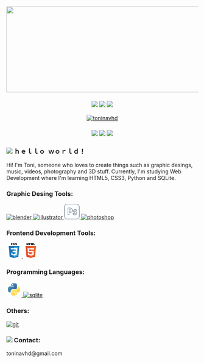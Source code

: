 <h3 align="center"><img align="center" width="800" height="225" src="https://github.com/toninavhd/img/blob/main/toninavwind_2-ezgif.com-optimize%20(1).gif?raw=true"/></h3>

 <h3 align="center"><img src="https://64.media.tumblr.com/c4fb4e0efc4bf4cfd76d34143396f711/a5f312680aee2872-2f/s250x400/7f1275dc80a201752ef1ee0791fb70b4288a77d5.gifv"/> <img src="https://64.media.tumblr.com/bf9143aeefe99102795cc889ff2e7c77/d6b264f8b35b0623-ec/s400x600/f4a5994fc2a95377af32ea5219ef72062de498e1.gifv"/> <img src="https://64.media.tumblr.com/c4fb4e0efc4bf4cfd76d34143396f711/a5f312680aee2872-2f/s250x400/7f1275dc80a201752ef1ee0791fb70b4288a77d5.gifv"/> </h3>

<p align="center"> <a href="https://github.com/ryo-ma/github-profile-trophy"><img src="https://github-profile-trophy.vercel.app/?username=toninavhd" alt="toninavhd" /></a> </p>

 <h3 align="center"><img src="https://64.media.tumblr.com/db1902d7a6af8da3f321f36ed3d977ae/dff5798c932c4cd2-a3/s250x400/56da797335a021d5ec113e6850574654ed22c55a.gifv"/> <img src="https://i.imgur.com/u1l3nVs.gif"> <img src="https://64.media.tumblr.com/db1902d7a6af8da3f321f36ed3d977ae/dff5798c932c4cd2-a3/s250x400/56da797335a021d5ec113e6850574654ed22c55a.gifv"/> </h3>

 <h3 align="left"> <img width="30" src="https://web.archive.org/web/20090728144812/http://www.geocities.com/nessgaming_domain/Kirby_Hi.gif"/>  ﻿ｈｅｌｌｏ  ｗｏｒｌｄ！ </h3>
  <p> Hi! I'm Toni, someone who loves to create things such as graphic desings, music, videos, photography and 3D stuff.
   Currently, I'm studying Web Development where I'm learning HTML5, CSS3, Python and SQLite. </p>
   


<h3 align="left">Graphic Desing Tools:</h3>
<p alingn="left"> <a href="https://www.blender.org/" target="_blank" rel="noreferrer"> <img src="https://download.blender.org/branding/community/blender_community_badge_white.svg" alt="blender" width="40" height="40"/> </a>
<a href="https://www.adobe.com/in/products/illustrator.html" target="_blank" rel="noreferrer"> <img src="https://www.vectorlogo.zone/logos/adobe_illustrator/adobe_illustrator-icon.svg" alt="illustrator" width="40" height="40"/> </a>
<a href="https://www.photoshop.com/en" target="_blank" rel="noreferrer"> <img src="https://raw.githubusercontent.com/devicons/devicon/master/icons/photoshop/photoshop-line.svg" alt="photoshop" width="40" height="40"/> </a> 
 <a href="https://upload.wikimedia.org/wikipedia/fr/thumb/d/d8/C4D_Logo.png/1200px-C4D_Logo.png" target="_blank" rel="noreferrer"> <img src="https://upload.wikimedia.org/wikipedia/fr/thumb/d/d8/C4D_Logo.png/1200px-C4D_Logo.png" alt="photoshop" width="40" height="40"/> </a> 
</p>

<h3 align="left"> Frontend Development Tools:</h3>
<p align="left"> <a href="https://www.w3schools.com/css/" target="_blank" rel="noreferrer"> <img src="https://raw.githubusercontent.com/devicons/devicon/master/icons/css3/css3-original-wordmark.svg" alt="css3" width="40" height="40"/> </a>
 <a href="https://www.w3.org/html/" target="_blank" rel="noreferrer"> <img src="https://raw.githubusercontent.com/devicons/devicon/master/icons/html5/html5-original-wordmark.svg" alt="html5" width="40" height="40"/> </a> 
 </p>
 
 <h3 align="left"> Programming Languages:</h3>
 <p align="left"> <a href="https://www.python.org" target="_blank" rel="noreferrer"> <img src="https://raw.githubusercontent.com/devicons/devicon/master/icons/python/python-original.svg" alt="python" width="40" height="40"/> </a> <a href="https://www.sqlite.org/" target="_blank" rel="noreferrer"> <img src="https://www.vectorlogo.zone/logos/sqlite/sqlite-icon.svg" alt="sqlite" width="40" height="40"/> </a> </p>
 <h3 align="left"> Others:</h3>
 <a href="https://git-scm.com/" target="_blank" rel="noreferrer"> <img src="https://www.vectorlogo.zone/logos/git-scm/git-scm-icon.svg" alt="git" width="40" height="40"/> </a>   
<br>
<h3 align="left"><img width="25" src="https://web.archive.org/web/20091027013712im_/http://it.geocities.com/pdroghi/picchio.gif"/> Contact: </h3>


<p align="left">toninavhd@gmail.com
</p>

<!--
**toninavhd/toninavhd** is a ✨ _special_ ✨ repository because its `README.md` (this file) appears on your GitHub profile.
Here are some ideas to get you started:
- 🔭 I’m currently working on ...
- 🌱 I’m currently learning ...
- 👯 I’m looking to collaborate on ...
- 🤔 I’m looking for help with ...
- 💬 Ask me about ...
- 📫 How to reach me: ...
- 😄 Pronouns: ...
- ⚡ Fun fact: ...
-->

